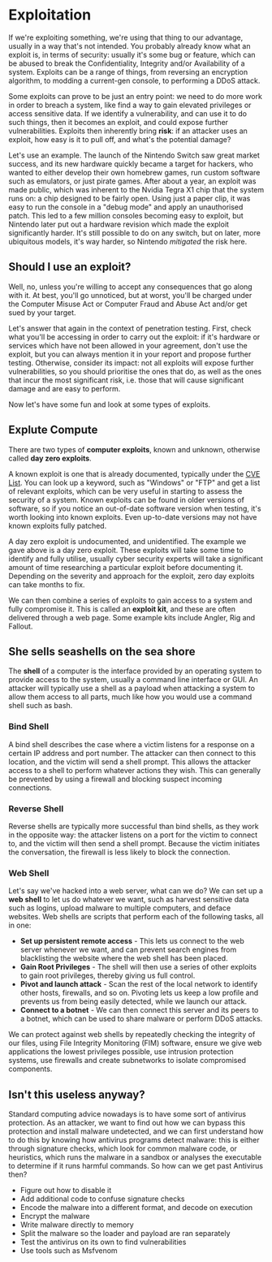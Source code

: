 # Exploitation

If we're exploiting something, we're using that thing to our advantage, usually in a way that's not intended. You probably already know what an exploit is, in terms of security: usually it's some bug or feature, which can be abused to break the Confidentiality, Integrity and/or Availability of a system. Exploits can be a range of things, from reversing an encryption algorithm, to modding a current-gen console, to performing a DDoS attack.

Some exploits can prove to be just an entry point: we need to do more work in order to breach a system, like find a way to gain elevated privileges or access sensitive data. If we identify a vulnerability, and can use it to do such things, then it becomes an exploit, and could expose further vulnerabilities. Exploits then inherently bring **risk**: if an attacker uses an exploit, how easy is it to pull off, and what's the potential damage?

Let's use an example. The launch of the Nintendo Switch saw great market success, and its new hardware quickly became a target for hackers, who wanted to either develop their own homebrew games, run custom software such as emulators, or just pirate games. After about a year, an exploit was made public, which was inherent to the Nvidia Tegra X1 chip that the system runs on: a chip designed to be fairly open. Using just a paper clip, it was easy to run the console in a "debug mode" and apply an unauthorised patch. This led to a few million consoles becoming easy to exploit, but Nintendo later put out a hardware revision which made the exploit significantly harder. It's still possible to do on any switch, but on later, more ubiquitous models, it's way harder, so Nintendo *mitigated* the risk here.

## Should I use an exploit?

Well, no, unless you're willing to accept any consequences that go along with it. At best, you'll go unnoticed, but at worst, you'll be charged under the Computer Misuse Act or Computer Fraud and Abuse Act and/or get sued by your target.

Let's answer that again in the context of penetration testing. First, check what you'll be accessing in order to carry out the exploit: if it's hardware or services which have not been allowed in your agreement, don't use the exploit, but you can always mention it in your report and propose further testing. Otherwise, consider its impact: not all exploits will expose further vulnerabilities, so you should prioritise the ones that do, as well as the ones that incur the most significant risk, i.e. those that will cause significant damage and are easy to perform.

Now let's have some fun and look at some types of exploits.

## Explute Compute

There are two types of **computer exploits**, known and unknown, otherwise called **day zero exploits**.

A known exploit is one that is already documented, typically under the [CVE List](https://www.cve.org/). You can look up a keyword, such as "Windows" or "FTP" and get a list of relevant exploits, which can be very useful in starting to assess the security of a system. Known exploits can be found in older versions of software, so if you notice an out-of-date software version when testing, it's worth looking into known exploits. Even up-to-date versions may not have known exploits fully patched.

A day zero exploit is undocumented, and unidentified. The example we gave above is a day zero exploit. These exploits will take some time to identify and fully utilise, usually cyber security experts will take a significant amount of time researching a particular exploit before documenting it. Depending on the severity and approach for the exploit, zero day exploits can take months to fix.

We can then combine a series of exploits to gain access to a system and fully compromise it. This is called an **exploit kit**, and these are often delivered through a web page. Some example kits include Angler, Rig and Fallout.

## She sells seashells on the sea shore

The **shell** of a computer is the interface provided by an operating system to provide access to the system, usually a command line interface or GUI. An attacker will typically use a shell as a payload when attacking a system to allow them access to all parts, much like how you would use a command shell such as bash.

### Bind Shell

A bind shell describes the case where a victim listens for a response on a certain IP address and port number. The attacker can then connect to this location, and the victim will send a shell prompt. This allows the attacker access to a shell to perform whatever actions they wish. This can generally be prevented by using a firewall and blocking suspect incoming connections.

### Reverse Shell

Reverse shells are typically more successful than bind shells, as they work in the opposite way: the attacker listens on a port for the victim to connect to, and the victim will then send a shell prompt. Because the victim initiates the conversation, the firewall is less likely to block the connection.

### Web Shell

Let's say we've hacked into a web server, what can we do? We can set up a **web shell** to let us do whatever we want, such as harvest sensitive data such as logins, upload malware to multiple computers, and deface websites. Web shells are scripts that perform each of the following tasks, all in one:

- **Set up persistent remote access** - This lets us connect to the web server whenever we want, and can prevent search engines from blacklisting the website where the web shell has been placed.
- **Gain Root Privileges** - The shell will then use a series of other exploits to gain root privileges, thereby giving us full control.
- **Pivot and launch attack** - Scan the rest of the local network to identify other hosts, firewalls, and so on. Pivoting lets us keep a low profile and prevents us from being easily detected, while we launch our attack.
- **Connect to a botnet** - We can then connect this server and its peers to a botnet, which can be used to share malware or perform DDoS attacks.

We can protect against web shells by repeatedly checking the integrity of our files, using File Integrity Monitoring (FIM) software, ensure we give web applications the lowest privileges possible, use intrusion protection systems, use firewalls and create subnetworks to isolate compromised components.

## Isn't this useless anyway?

Standard computing advice nowadays is to have some sort of antivirus protection. As an attacker, we want to find out how we can bypass this protection and install malware undetected, and we can first understand how to do this by knowing how antivirus programs detect malware: this is either through signature checks, which look for common malware code, or heuristics, which runs the malware in a sandbox or analyses the executable to determine if it runs harmful commands. So how can we get past Antivirus then?

- Figure out how to disable it
- Add additional code to confuse signature checks
- Encode the malware into a different format, and decode on execution
- Encrypt the malware
- Write malware directly to memory
- Split the malware so the loader and payload are ran separately
- Test the antivirus on its own to find vulnerabilities
- Use tools such as Msfvenom

